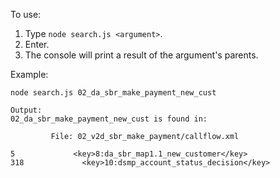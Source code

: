 To use:

1. Type `node search.js <argument>`.
2. Enter.
3. The console will print a result of the argument's parents.

Example:
```
node search.js 02_da_sbr_make_payment_new_cust

Output:
02_da_sbr_make_payment_new_cust is found in:

         File: 02_v2d_sbr_make_payment/callflow.xml

5             <key>8:da_sbr_map1.1_new_customer</key>
318             <key>10:dsmp_account_status_decision</key>
```